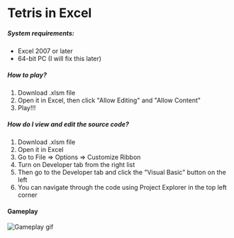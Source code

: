 # Tetris in Excel

##### System requirements:
* Excel 2007 or later
* 64-bit PC (I will fix this later)

##### How to play?
1. Download .xlsm file
2. Open it in Excel, then click "Allow Editing" and "Allow Content"
3. Play!!!

##### How do I view and edit the source code?
1. Download .xlsm file
2. Open it in Excel
3. Go to File => Options => Customize Ribbon
4. Turn on Developer tab from the right list
5. Then go to the Developer tab and click the "Visual Basic" button on the left
6. You can navigate through the code using Project Explorer in the top left corner

#### Gameplay
![Gameplay gif](https://i.imgur.com/Lw8sgCq.gifg "It works!")
